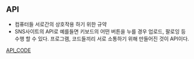 
## API 
+ 컴퓨터들 서로간의 상호작용 하기 위한 규약
+ SNS사이트의 API로 예를들면 키보드의 어떤 버튼을 누를 경우 업로드, 팔로잉 등 수행 할 수 있다. 프로그램, 코드들끼리 서로 소통하기 위해 만들어진 것이 API이다.



[API_CODE](WEB/API/API_CODE.md)